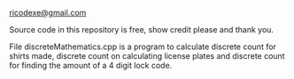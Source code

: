 ricodexe@gmail.com

Source code in this repository is free, show credit 
please and thank you.

File discreteMathematics.cpp is a program to calculate
discrete count for shirts made, discrete count on 
calculating license plates and discrete count for 
finding the amount of a 4 digit lock code.

